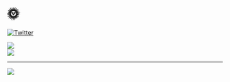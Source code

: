 # 🌞 
[![Twitter](https://img.shields.io/badge/Twitter-%231DA1F2.svg?logo=Twitter&logoColor=white)](https://twitter.com/0xtrent) 

![](https://github-readme-streak-stats.herokuapp.com/?user=trxnt&theme=slateorange&hide_border=true)<br/>
![](https://github-readme-stats.vercel.app/api/top-langs/?username=trxnt&theme=slateorange&hide_border=true&include_all_commits=false&count_private=false&layout=compact)

---
[![](https://visitcount.itsvg.in/api?id=trxnt&icon=0&color=7)](https://visitcount.itsvg.in)
